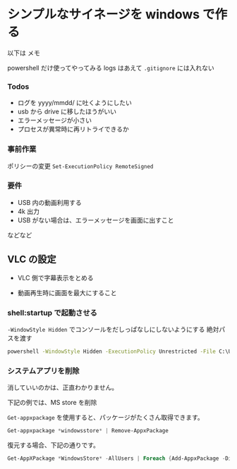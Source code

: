 # シンプルなサイネージを windows で作る

以下は メモ

powershell だけ使ってやってみる
logs はあえて `.gitignore` には入れない

### Todos

- ログを yyyy/mmdd/ に吐くようにしたい
- usb から drive に移したほうがいい
- エラーメッセージが小さい
- プロセスが異常時に再リトライできるか

### 事前作業

ポリシーの変更
`Set-ExecutionPolicy RemoteSigned`

### 要件

- USB 内の動画利用する
- 4k 出力
- USB がない場合は、エラーメッセージを画面に出すこと

などなど

## VLC の設定

- VLC 側で字幕表示をとめる

- 動画再生時に画面を最大にすること

### shell:startup で起動させる

`-WindowStyle Hidden` でコンソールをだしっぱなしにしないようにする
絶対パスを渡す

```bat
powershell -WindowStyle Hidden -ExecutionPolicy Unrestricted -File C:\Users\oplan\Documents\signage\play.ps1
```

### システムアプリを削除

消していいのかは、正直わかりません。

下記の例では、MS store を削除

`Get-appxpackage` を使用すると、パッケージがたくさん取得できます。

```powershell
Get-appxpackage *windowsstore* | Remove-AppxPackage
```

復元する場合、下記の通りです。

```powershell
Get-AppXPackage *WindowsStore* -AllUsers | Foreach {Add-AppxPackage -DisableDevelopmentMode -Register "$($_.InstallLocation)\AppXManifest.xml"}
```
